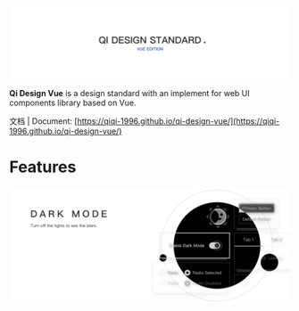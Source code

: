 ![Qi Design Vue](.readme/header.png)

**Qi Design Vue** is a design standard with an implement for web UI components library based on Vue.

文档 | Document: [https://qiqi-1996.github.io/qi-design-vue/](https://qiqi-1996.github.io/qi-design-vue/)

# Features

![](.readme/darkmode.png)

